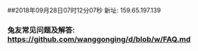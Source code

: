 ##2018年09月28日07时12分07秒 新址: 159.65.197.139
### 兔友常见问题及解答: https://github.com/wanggonging/d/blob/w/FAQ.md
